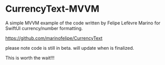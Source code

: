 # CurrencyText-MVVM

A simple MVVM example of the code written by Felipe Lefèvre Marino for SwiftUI currency/number formatting.

https://github.com/marinofelipe/CurrencyText

please note code is still in beta.  will update when is finalized. 

This is worth the wait!!!
